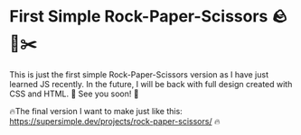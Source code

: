 <h1>First Simple Rock-Paper-Scissors 🪨🧻✂️</h1>
This is just the first simple Rock-Paper-Scissors version as I have just learned JS recently. In the future, I will be back with full design created with CSS and HTML. 💓
See you soon! 🌟

🔥The final version I want to make just like this: https://supersimple.dev/projects/rock-paper-scissors/ 🔥
